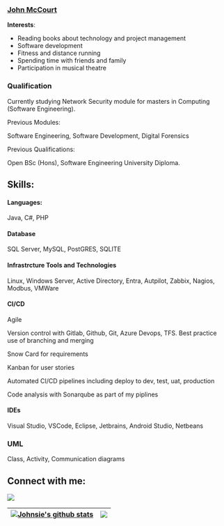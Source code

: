 ### [John McCourt](https://johnmccourt.com)



**Interests**:
- Reading books about technology and project management 
- Software development
- Fitness and distance running
- Spending time with friends and family
- Participation in musical theatre

### Qualification
Currently studying Network Security module for masters in Computing (Software Engineering).

Previous Modules:

Software Engineering, Software Development, Digital Forensics

Previous Qualifications:

Open BSc (Hons), Software Engineering University Diploma.
  
## Skills:

#### Languages:
Java, C#, PHP

#### Database
SQL Server, MySQL, PostGRES, SQLITE

#### Infrastrcture Tools and Technologies
Linux, Windows Server, Active Directory, Entra, Autpilot, Zabbix, Nagios, Modbus, VMWare


#### CI/CD
Agile

Version control with Gitlab, Github, Git, Azure Devops, TFS. Best practice use of branching and merging

Snow Card for requirements

Kanban for user stories

Automated CI/CD pipelines including deploy to dev, test, uat, production

Code analysis with Sonarqube as part of my piplines


#### IDEs
Visual Studio, VSCode, Eclipse, Jetbrains, Android Studio, Netbeans


### UML
Class, Activity, Communication diagrams



## Connect with me:

<p align = "center">

 [<img src="https://img.shields.io/badge/linkedin-%2312100E.svg?&style=for-the-badge&logo=linkedin&logoColor=white&color=black" />](https://www.linkedin.com/in/jpmccourt/)



| <a href="https://github.com/johnsie/github-readme-stats"><img align="center" src="https://github-readme-stats.vercel.app/api?username=johnsie&show_icons=true&include_all_commits=true&theme=buefy&hide_border=true" alt="Johnsie's github stats" /></a> | <a href="https://github.com/johnsie/github-readme-stats"><img align="center" src="https://github-readme-stats.vercel.app/api/top-langs/?username=johnsie&layout=compact&theme=buefy&hide_border=true" /></a> |
| ------------- | ------------- |


<!--
**themlphdstudent/themlphdstudent** is a ✨ _special_ ✨ repository because its `README.md` (this file) appears on your GitHub profile.

Here are some ideas to get you started:

- 🔭 I’m currently working on ...
- 🌱 I’m currently learning ...
- 👯 I’m looking to collaborate on ...
- 🤔 I’m looking for help with ...
- 💬 Ask me about ...
- 📫 How to reach me: ...
- 😄 Pronouns: ...
- ⚡ Fun fact: ...
-->
